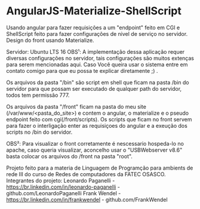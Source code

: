 # AngularJS-Materialize-ShellScript
Usando angular para fazer requisições a um "endpoint" feito em CGI e ShellScript feito para fazer configurações de nivel de serviço no servidor. Design do front usando Materialize.

Servidor: Ubuntu LTS 16
OBS¹: A implementação dessa aplicação requer diversas configurações no servidor, tais configurações são muitos extenças para serem mencionadas aqui. Caso Você queira usar o sistema entre em contato comigo para que eu possa te explicar diretamente ;) .

Os arquivos da pasta "/bin" são script em shell que ficam na pasta /bin do servidor para que possam ser executado de qualquer path do servidor, todos tem permissão 777.

Os arquivos da pasta "/front" ficam na pasta do meu site (/var/www/<pasta_do_site>) e contem o angular, o materialize e o pseudo endpoint feito com cgi(/front/scripts). Os scripts que ficam no front servem para fazer o interligação enter as requisiçoes do angular e a exeução dos scripts no /bin do servidor.

OBS²: Para visualizar o front corretamente é nescessario hospeda-lo no apache, caso queria visualizar, aconcelho usar o "USBWebserver v8.6" basta colocar os arquivos do /front na pasta "root".



Projeto feito para a materia de Linguagem de Programção para ambients de rede III do curso de Redes de computadores da FATEC OSASCO.
Integrantes do projeto:
         Leonardo Paganelli - https://br.linkedin.com/in/leonardo-paganelli - github.com/LeonardoPaganelli
         Frank Wendel - https://br.linkedin.com/in/frankwendel - github.com/FrankWendel
